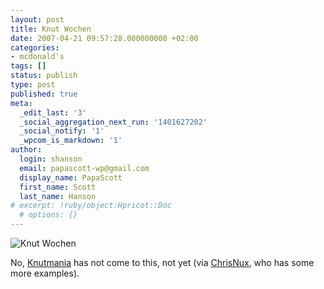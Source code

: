 ```yaml
---
layout: post
title: Knut Wochen
date: 2007-04-21 09:57:28.000000000 +02:00
categories:
- mcdonald's
tags: []
status: publish
type: post
published: true
meta:
  _edit_last: '3'
  _social_aggregation_next_run: '1401627202'
  _social_notify: '1'
  _wpcom_is_markdown: '1'
author:
  login: shanson
  email: papascott-wp@gmail.com
  display_name: PapaScott
  first_name: Scott
  last_name: Hanson
# excerpt: !ruby/object:Hpricot::Doc
  # options: {}
---
```

<p><img src="http://www.papascott.de/wordpress/wp-content/uploads/2007/04/knut-wochen.jpg" alt="Knut Wochen" /></p>
<p>No, <a href="http://technorati.com/videos/tag/Knut">Knutmania</a> has not come to this, not yet (via <a href="http://www.dornhoff.net/2007/04/20/knut-und-marketing/">ChrisNux</a>, who has some more examples).</p>
